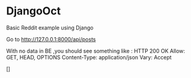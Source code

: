 # DjangoOct
Basic Reddit example using Django

Go to http://127.0.0.1:8000/api/posts

With no data in BE ,you should see something like :
HTTP 200 OK
Allow: GET, HEAD, OPTIONS
Content-Type: application/json
Vary: Accept

[]
